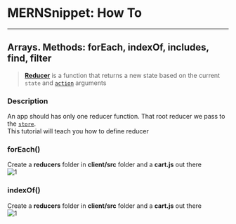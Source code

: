 # MERNSnippet: How To
---
## Arrays. Methods: forEach, indexOf, includes, find, filter

> [**Reducer**](https://redux.js.org/tutorials/fundamentals/part-3-state-actions-reducers#writing-reducers) is a function that returns a new state based on the current `state` and [`action`](https://github.com/andrewsinelnikov/MERNSnippet-How-To/blob/main/task23/README.md) arguments<br />

### Description
An app should has only one reducer function. That root reducer we pass to the [`store`](https://github.com/andrewsinelnikov/MERNSnippet-How-To/blob/main/task22/README.md).<br /> 
This tutorial will teach you how to define reducer <br /> 

### forEach()
Create a **reducers** folder in **client/src** folder and a **cart.js** out there<br /> 
  ![1](img/1.png) <br />

### indexOf()
Create a **reducers** folder in **client/src** folder and a **cart.js** out there<br /> 
  ![1](img/1.png) <br />
